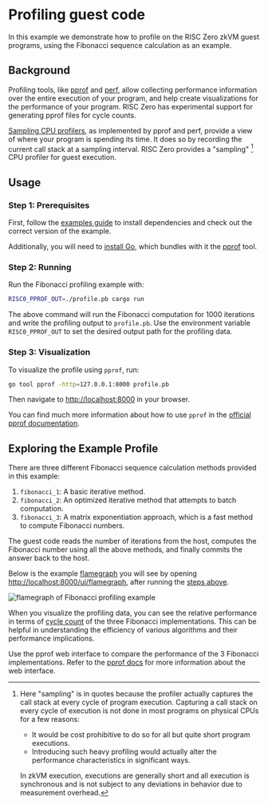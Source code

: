 # Profiling guest code

In this example we demonstrate how to profile on the RISC Zero zkVM guest programs, using the Fibonacci sequence calculation as an example.

<!-- NOTE: This content matches the docs under website/api/zkvm/developer-guide/profiling.md -->

## Background

Profiling tools, like [pprof] and [perf], allow collecting performance information over the entire execution of your program, and help create visualizations for the performance of your program.
RISC Zero has experimental support for generating pprof files for cycle counts.

[Sampling CPU profilers], as implemented by pprof and perf, provide a view of where your program is spending its time.
It does so by recording the current call stack at a sampling interval.
RISC Zero provides a "sampling" [^1] CPU profiler for guest execution.

## Usage

### Step 1: Prerequisites

First, follow the [examples guide] to install dependencies and check out the correct version of the example.

Additionally, you will need to [install Go], which bundles with it the [pprof] tool.

### Step 2: Running

Run the Fibonacci profiling example with:

```bash
RISC0_PPROF_OUT=./profile.pb cargo run
```

The above command will run the Fibonacci computation for 1000 iterations and write the profiling output to `profile.pb`.
Use the environment variable `RISC0_PPROF_OUT` to set the desired output path for the profiling data.

### Step 3: Visualization

To visualize the profile using `pprof`, run:

```bash
go tool pprof -http=127.0.0.1:8000 profile.pb
```

Then navigate to [http://localhost:8000](http://localhost:8000) in your browser.

You can find much more information about how to use `pprof` in the [official pprof documentation].

## Exploring the Example Profile

There are three different Fibonacci sequence calculation methods provided in this example:

1. `fibonacci_1`: A basic iterative method.
2. `fibonacci_2`: An optimized iterative method that attempts to batch computation.
3. `fibonacci_3`: A matrix exponentiation approach, which is a fast method to compute Fibonacci numbers.

The guest code reads the number of iterations from the host, computes the Fibonacci number using all the above methods, and finally commits the answer back to the host.

Below is the example [flamegraph] you will see by opening [http://localhost:8000/ui/flamegraph](http://localhost:8000/ui/flamegraph), after running the [steps above](#usage).

![flamegraph of Fibonacci profiling example](./profiling_flamegraph.png)

When you visualize the profiling data, you can see the relative performance in terms of [cycle count] of the three Fibonacci implementations.
This can be helpful in understanding the efficiency of various algorithms and their performance implications.

Use the pprof web interface to compare the performance of the 3 Fibonacci implementations.
Refer to the [pprof docs] for more information about the web interface.

[^1]: Here "sampling" is in quotes because the profiler actually captures the call stack at every cycle of program execution. Capturing a call stack on every cycle of execution is not done in most programs on physical CPUs for a few reasons:

    <!-- HACK: This comment prevents the list below from being interpreted to be a code block -->

    - It would be cost prohibitive to do so for all but quite short program executions.
    - Introducing such heavy profiling would actually alter the performance characteristics in significant ways.

    <!-- -->

    In zkVM execution, executions are generally short and all execution is synchronous and is not subject to any deviations in behavior due to measurement overhead.

[cycle count]: https://dev.risczero.com/terminology#clock-cycles
[examples guide]: https://dev.risczero.com/api/zkvm/examples/#running-the-examples
[flamegraph]: https://www.brendangregg.com/FlameGraphs/cpuflamegraphs.html
[install Go]: https://go.dev/doc/install
[official pprof documentation]: https://github.com/google/pprof/blob/main/doc/README.md
[perf]: https://perf.wiki.kernel.org/index.php/Main_Page
[pprof]: https://github.com/google/pprof
[pprof docs]: https://github.com/google/pprof/blob/main/doc/README.md#web-interface-1
[Sampling CPU profilers]: https://nikhilism.com/post/2018/sampling-profiler-internals-introduction/
